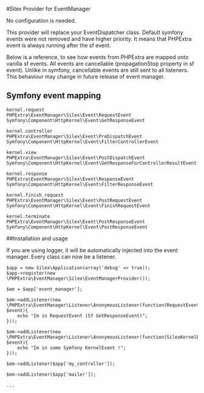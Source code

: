 #Silex Provider for EventManager

No configuration is needed.

This provider will replace your EventDispatcher class.
Default symfony events were not removed and have higher priority.
It means that PHPExtra event is always running after the sf event.

Below is a reference, to see how events from PHPExtra are mapped onto vanilla sf events.
All events are cancellable (propagationStop property in sf event).
Unlike in symfony, cancellable events are still sent to all listeners. This behaviour may change in
future release of event manager.

## Symfony event mapping

    kernel.request
    PHPExtra\EventManager\Silex\Event\RequestEvent
    Symfony\Component\HttpKernel\Event\GetResponseEvent

    kernel.controller
    PHPExtra\EventManager\Silex\Event\PreDispatchEvent
    Symfony\Component\HttpKernel\Event\FilterControllerEvent

    kernel.view
    PHPExtra\EventManager\Silex\Event\PostDispatchEvent
    Symfony\Component\HttpKernel\Event\GetResponseForControllerResultEvent

    kernel.response
    PHPExtra\EventManager\Silex\Event\ResponseEvent
    Symfony\Component\HttpKernel\Event\FilterResponseEvent

    kernel.finish_request
    PHPExtra\EventManager\Silex\Event\PostRequestEvent
    Symfony\Component\HttpKernel\Event\FinishRequestEvent

    kernel.terminate
    PHPExtra\EventManager\Silex\Event\PostResponseEvent
    Symfony\Component\HttpKernel\Event\PostResponseEvent

##Installation and usage

If you are using logger, it will be automatically injected into the event manager.
Every class can now be a listener.

    $app = new Silex\Application(array('debug' => true));
    $app->register(new \PHPExtra\EventManager\Silex\EventManagerProvider());

    $em = $app['event_manager'];

    $em->addListener(new \PHPExtra\EventManager\Listener\AnonymousListener(function(RequestEvent $event){
        echo "Im in RequestEvent (Sf GetResponseEvent)";
    }));

    $em->addListener(new \PHPExtra\EventManager\Listener\AnonymousListener(function(SilexKernelEvent $event){
        echo "Im in some Symfony KernelEvent !";
    }));

    $em->addListener($app['my_controller']);

    $em->addListener($app['mailer']);

    ...


